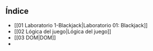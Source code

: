 
## Índice

- [[01 Laboratorio 1-Blackjack|Laboratorio 01: Blackjack]]
- [[02 Lógica del juego|Lógica del juego]]
- [[03 DOM|DOM]]
- 
